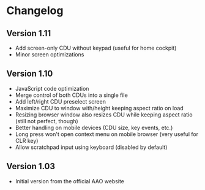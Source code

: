 # Changelog

## Version 1.11

* Add screen-only CDU without keypad (useful for home cockpit)
* Minor screen optimizations

## Version 1.10

* JavaScript code optimization
* Merge control of both CDUs into a single file
* Add left/right CDU preselect screen
* Maximize CDU to window with/height keeping aspect ratio on load
* Resizing browser window also resizes CDU while keeping aspect ratio (still not perfect, though)
* Better handling on mobile devices (CDU size, key events, etc.)
* Long press won't open context menu on mobile browser (very useful for CLR key)
* Allow scratchpad input using keyboard (disabled by default)

## Version 1.03

* Initial version from the official AAO website
